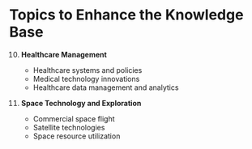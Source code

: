 # Topics to Enhance the Knowledge Base

10. **Healthcare Management**
    - Healthcare systems and policies
    - Medical technology innovations
    - Healthcare data management and analytics

13. **Space Technology and Exploration**
    - Commercial space flight
    - Satellite technologies
    - Space resource utilization